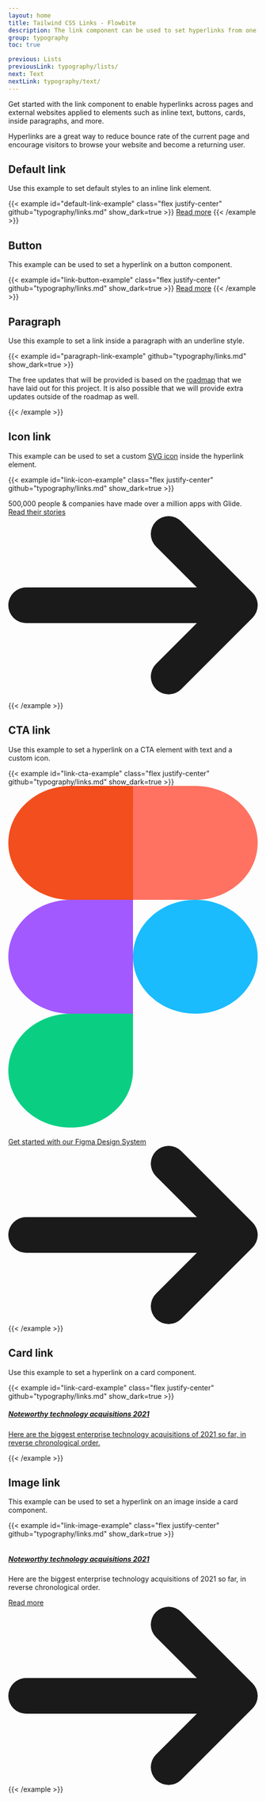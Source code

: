 ```yaml
---
layout: home
title: Tailwind CSS Links - Flowbite
description: The link component can be used to set hyperlinks from one page to another or to an external website when clicking on an inline text item, button, or card
group: typography
toc: true

previous: Lists
previousLink: typography/lists/
next: Text
nextLink: typography/text/
---
```


Get started with the link component to enable hyperlinks across pages and external websites applied to elements such as inline text, buttons, cards, inside paragraphs, and more.

Hyperlinks are a great way to reduce bounce rate of the current page and encourage visitors to browse your website and become a returning user.

## Default link

Use this example to set default styles to an inline link element.

{{< example id="default-link-example" class="flex justify-center" github="typography/links.md" show_dark=true >}}
<a href="#" class="font-medium text-blue-600 dark:text-blue-500 hover:underline">Read more</a>
{{< /example >}}

## Button

This example can be used to set a hyperlink on a button component.

{{< example id="link-button-example" class="flex justify-center" github="typography/links.md" show_dark=true >}}
<a href="#" class="text-white bg-blue-700 hover:bg-blue-800 focus:ring-4 focus:ring-blue-300 font-medium rounded-lg text-sm px-5 py-2.5 mr-2 mb-2 dark:bg-blue-600 dark:hover:bg-blue-700 focus:outline-none dark:focus:ring-blue-800">Read more</a>
{{< /example >}}

## Paragraph

Use this example to set a link inside a paragraph with an underline style.

{{< example id="paragraph-link-example" github="typography/links.md" show_dark=true >}}
<p class="text-gray-500 dark:text-gray-400">The free updates that will be provided is based on the <a href="#" class="font-medium text-blue-600 underline dark:text-blue-500 hover:no-underline">roadmap</a> that we have laid out for this project. It is also possible that we will provide extra updates outside of the roadmap as well.</p>
{{< /example >}}

## Icon link

This example can be used to set a custom [SVG icon](https://flowbite.com/icons/) inside the hyperlink element.

{{< example id="link-icon-example" class="flex justify-center" github="typography/links.md" show_dark=true >}}
<p class="text-gray-500 dark:text-gray-400">500,000 people & companies have made over a million apps with Glide. <a href="#" class="inline-flex items-center font-medium text-blue-600 dark:text-blue-500 hover:underline">
Read their stories
<svg class="w-4 h-4 ml-2" aria-hidden="true" xmlns="http://www.w3.org/2000/svg" fill="none" viewBox="0 0 14 10">
    <path stroke="currentColor" stroke-linecap="round" stroke-linejoin="round" stroke-width="2" d="M1 5h12m0 0L9 1m4 4L9 9"/>
</svg>
</a></p>

{{< /example >}}

## CTA link

Use this example to set a hyperlink on a CTA element with text and a custom icon.

{{< example id="link-cta-example" class="flex justify-center" github="typography/links.md" show_dark=true >}}
<a href="#" class="inline-flex items-center justify-center p-5 text-base font-medium text-gray-500 rounded-lg bg-gray-50 hover:text-gray-900 hover:bg-gray-100 dark:text-gray-400 dark:bg-gray-800 dark:hover:bg-gray-700 dark:hover:text-white">
    <svg aria-hidden="true" class="w-5 h-5 mr-3" viewBox="0 0 22 31" fill="none" xmlns="http://www.w3.org/2000/svg"><g clip-path="url(#clip0_4151_63004)"><path d="M5.50085 30.1242C8.53625 30.1242 10.9998 27.8749 10.9998 25.1035V20.0828H5.50085C2.46546 20.0828 0.00195312 22.332 0.00195312 25.1035C0.00195312 27.8749 2.46546 30.1242 5.50085 30.1242Z" fill="#0ACF83"/><path d="M0.00195312 15.062C0.00195312 12.2905 2.46546 10.0413 5.50085 10.0413H10.9998V20.0827H5.50085C2.46546 20.0827 0.00195312 17.8334 0.00195312 15.062Z" fill="#A259FF"/><path d="M0.00195312 5.02048C0.00195312 2.24904 2.46546 -0.000244141 5.50085 -0.000244141H10.9998V10.0412H5.50085C2.46546 10.0412 0.00195312 7.79193 0.00195312 5.02048Z" fill="#F24E1E"/><path d="M11 -0.000244141H16.4989C19.5343 -0.000244141 21.9978 2.24904 21.9978 5.02048C21.9978 7.79193 19.5343 10.0412 16.4989 10.0412H11V-0.000244141Z" fill="#FF7262"/><path d="M21.9978 15.062C21.9978 17.8334 19.5343 20.0827 16.4989 20.0827C13.4635 20.0827 11 17.8334 11 15.062C11 12.2905 13.4635 10.0413 16.4989 10.0413C19.5343 10.0413 21.9978 12.2905 21.9978 15.062Z" fill="#1ABCFE"/></g><defs><clipPath id="clip0_4151_63004"><rect width="22" height="30.1244" fill="white" transform="translate(0 -0.000244141)"/></clipPath></defs></svg>                                              
    <span class="w-full">Get started with our  Figma Design System</span>
    <svg class="w-4 h-4 ml-2" aria-hidden="true" xmlns="http://www.w3.org/2000/svg" fill="none" viewBox="0 0 14 10">
        <path stroke="currentColor" stroke-linecap="round" stroke-linejoin="round" stroke-width="2" d="M1 5h12m0 0L9 1m4 4L9 9"/>
    </svg>
</a> 
{{< /example >}}

## Card link

Use this example to set a hyperlink on a card component.

{{< example id="link-card-example" class="flex justify-center" github="typography/links.md" show_dark=true >}}
<a href="#" class="block max-w-sm p-6 bg-white border border-gray-200 rounded-lg shadow-md hover:bg-gray-100 dark:bg-gray-800 dark:border-gray-700 dark:hover:bg-gray-700">
    <h5 class="mb-2 text-2xl font-bold tracking-tight text-gray-900 dark:text-white">Noteworthy technology acquisitions 2021</h5>
    <p class="font-normal text-gray-700 dark:text-gray-400">Here are the biggest enterprise technology acquisitions of 2021 so far, in reverse chronological order.</p>
</a>
{{< /example >}}

## Image link

This example can be used to set a hyperlink on an image inside a card component.

{{< example id="link-image-example" class="flex justify-center" github="typography/links.md" show_dark=true >}}
<div class="max-w-sm bg-white border border-gray-200 rounded-lg shadow-md dark:bg-gray-800 dark:border-gray-700">
    <a href="#">
        <img class="rounded-t-lg" src="/docs/images/blog/image-1.jpg" alt="" />
    </a>
    <div class="p-5">
        <a href="#">
            <h5 class="mb-2 text-2xl font-bold tracking-tight text-gray-900 dark:text-white">Noteworthy technology acquisitions 2021</h5>
        </a>
        <p class="mb-3 font-normal text-gray-700 dark:text-gray-400">Here are the biggest enterprise technology acquisitions of 2021 so far, in reverse chronological order.</p>
        <a href="#" class="inline-flex items-center px-5 py-2.5 text-sm font-medium text-center text-white bg-blue-700 rounded-lg hover:bg-blue-800 focus:ring-4 focus:outline-none focus:ring-blue-300 dark:bg-blue-600 dark:hover:bg-blue-700 dark:focus:ring-blue-800">
            Read more
            <svg class="w-3.5 h-3.5 ml-2" aria-hidden="true" xmlns="http://www.w3.org/2000/svg" fill="none" viewBox="0 0 14 10">
                <path stroke="currentColor" stroke-linecap="round" stroke-linejoin="round" stroke-width="2" d="M1 5h12m0 0L9 1m4 4L9 9"/>
            </svg>
        </a>
    </div>
</div>
{{< /example >}}
